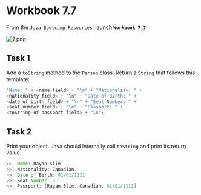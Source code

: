 # Workbook 7.7

From the `Java Bootcamp Resources`, launch **`Workbook 7.7`**.

![7.png](https://firebasestorage.googleapis.com/v0/b/learnthepart-75aed.appspot.com/o/images%2F181cf00d-016c-4131-abf3-e5de99c7059f?alt=media&token=283c629d-3428-4db1-9f22-4d31a802fd91)

## Task 1

Add a `toString` method to the `Person` class. Return a `String` that follows this template:

```java
"Name: " + <name field> + "\n" + "Nationality: " + 
<nationality field> + "\n" + "Date of Birth: " + 
<date of birth field> + "\n" + "Seat Number: " +
<seat number field> + "\n" + "Passport: " + 
<toString of passport field> + "\n";
```


## Task 2

Print your object. Java should internally call `toString` and print its return value.

```java
>>﻿: Name: Rayan Slim
>>﻿: Nationality: Canadian
>>﻿: Date of Birth: 01﻿/﻿01﻿/﻿1111
>>﻿: Seat Number: 5
>>﻿: Passport: [Rayan Slim, Canadian, 01﻿/﻿01﻿/﻿1111﻿]
```
